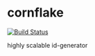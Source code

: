 # cornflake
[![Build Status](https://travis-ci.org/paradoxix/cornflake.svg?branch=master)](https://travis-ci.org/paradoxix/cornflake)

highly scalable id-generator

